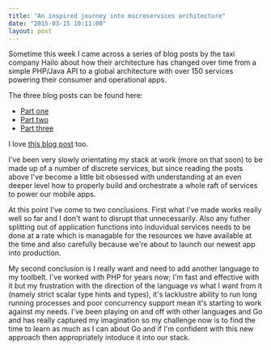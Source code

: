 ```yaml
---
title: "An inspired journey into microservices architecture"
date: "2015-03-15 10:11:00"
layout: post
---
```


Sometime this week I came across a series of blog posts by the taxi company Hailo about how their architecture has changed over time from a simple PHP/Java API to a global architecture with over 150 services powering their consumer and operational apps.

The three blog posts can be found here:

* [Part one](https://sudo.hailoapp.com/services/2015/03/09/journey-into-a-microservice-world-part-1/)
* [Part two](https://sudo.hailoapp.com/services/2015/03/09/journey-into-a-microservice-world-part-2/)
* [Part three](https://sudo.hailoapp.com/services/2015/03/09/journey-into-a-microservice-world-part-3/)

I love [this blog post](https://sudo.hailoapp.com/web/2014/12/08/webapps-as-microservices/) too.

I've been very slowly orientating my stack at work (more on that soon) to be made up of a number of discrete services, but since reading the posts above I've become a little bit obsessed with understanding at an even deeper level how to properly build and orchestrate a whole raft of services to power our mobile apps.

At this point I've come to two conclusions. First what I've made works really well so far and I don't want to disrupt that unnecessarily. Also any futher splitting out of application functions into induvidual services needs to be done at a rate which is managable for the resources we have available at the time and also carefully because we're about to launch our newest app into production.

My second conclusion is I really want and need to add another language to my toolbelt. I've worked with PHP for years now; I'm fast and effective with it but my frustration with the direction of the language _vs_ what I want from it (namely strict scalar type hints and types), it's lacklustre ability to run long running processes and poor concurrency support mean it's starting to work against my needs. I've been playing on and off with other languages and Go and has really captured my imagination so my challenge now is to find the time to learn as much as I can about Go and if I'm confident with this new approach then appropriately intoduce it into our stack.
